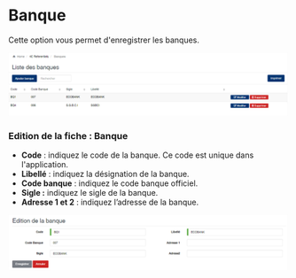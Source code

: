 # Banque

Cette option vous permet d'enregistrer les banques.

![](../../.gitbook/assets/banque1.png)

### **Edition de la fiche : Banque**

* **Code** : indiquez le code de la banque. Ce code est unique dans l'application.&#x20;
* **Libellé** : indiquez la désignation de la banque.&#x20;
* **Code banque** : indiquez le code banque officiel.&#x20;
* **Sigle :** indiquez le sigle de la banque.
* **Adresse 1 et 2** : indiquez l’adresse de la banque.

![](../../.gitbook/assets/banque2.png)

##
